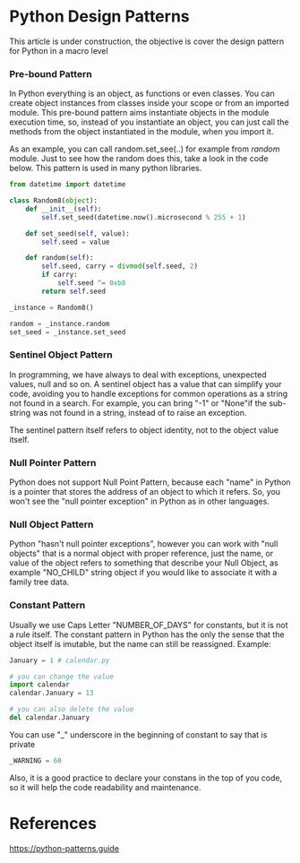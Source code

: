 # Python Design Patterns

This article is under construction, the objective is cover the design pattern for Python in a macro level

### Pre-bound Pattern

In Python everything is an object, as functions or even classes. You can create object instances from classes inside your scope or from an imported module. This pre-bound pattern aims instantiate objects in the module execution time, so, instead of you instantiate an object, you can just call the methods from the object instantiated in the module, when you import it. 

As an example, you can call random.set_see(..) for example from *random* module. Just to see how the random does this, take a look in the code below. This pattern is used in many python libraries. 

```python
from datetime import datetime

class Random8(object):
    def __init__(self):
        self.set_seed(datetime.now().microsecond % 255 + 1)

    def set_seed(self, value):
        self.seed = value

    def random(self):
        self.seed, carry = divmod(self.seed, 2)
        if carry:
            self.seed ^= 0xb8
        return self.seed

_instance = Random8()

random = _instance.random
set_seed = _instance.set_seed
```

### Sentinel Object Pattern

In programming, we have always to deal with exceptions, unexpected values, null and so on. A sentinel object has a value that can simplify your code, avoiding you to handle exceptions for common operations as a string not found in a search. For example, you can bring "-1" or "None"if the sub-string was not found in a string, instead of to raise an exception.

The sentinel pattern itself refers to object identity, not to the object value itself.

### Null Pointer Pattern

Python does not support Null Point Pattern, because each "name" in Python is a pointer that stores the address of an object to which it refers. So, you won't see the "null pointer exception" in Python as in other languages.

### Null Object Pattern

Python "hasn't null pointer exceptions", however you can work with "null objects" that is a normal object with proper reference, just the name, or value of the object refers to something that describe your Null Object, as example "NO_CHILD" string object if you would like to associate it with a family tree data. 

### Constant Pattern

Usually we use Caps Letter "NUMBER_OF_DAYS" for constants, but it is not a rule itself. The constant pattern in Python has the only the sense that the object itself is imutable, but the name can still be reassigned. Example:

```python
January = 1 # calendar.py

# you can change the value
import calendar
calendar.January = 13

# you can also delete the value
del calendar.January
```
You can use "_" underscore in the beginning of constant to say that is private

```python
_WARNING = 60
```

Also, it is a good practice to declare your constans in the top of you code, so it will help the code readability and maintenance.

# References

https://python-patterns.guide
